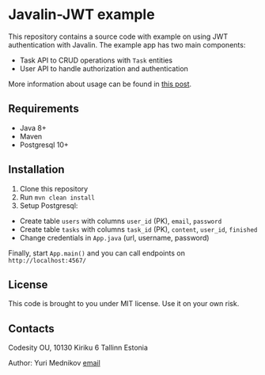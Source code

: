 # Javalin-JWT example

This repository contains a source code with example on using JWT authentication with Javalin. The example app has two main components:

* Task API to CRUD operations with ```Task``` entities
* User API to handle authorization and authentication

More information about usage can be found in [this post](https://codesityou.com).

## Requirements

* Java 8+
* Maven
* Postgresql 10+

## Installation

1. Clone this repository
2. Run ```mvn clean install```
3. Setup Postgresql:

- Create table ```users``` with columns ```user_id``` (PK), ```email```, ```password```
- Create table ```tasks``` with columns ```task_id``` (PK), ```content```, ```user_id```, ```finished```
- Change credentials in ```App.java``` (url, username, password)

Finally, start ```App.main()``` and you can call endpoints on ```http://localhost:4567/```

## License

This code is brought to you under MIT license. Use it on your own risk.

## Contacts

Codesity OU, 10130 Kiriku 6 Tallinn Estonia

Author: Yuri Mednikov [email](mailto:yuri.mednikov@codesityou.com)